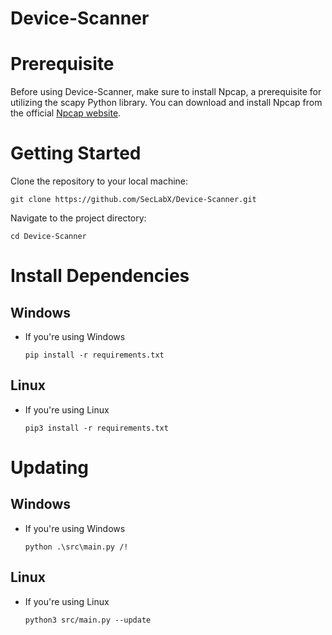 # Device-Scanner

# Prerequisite
Before using Device-Scanner, make sure to install Npcap, a prerequisite for utilizing the scapy Python library. You can download and install Npcap from the official [Npcap website](https://npcap.com/).

# Getting Started

Clone the repository to your local machine:
```
git clone https://github.com/SecLabX/Device-Scanner.git
```

Navigate to the project directory:
```
cd Device-Scanner
```

# Install Dependencies
## Windows
-  If you're using Windows 
    ```
    pip install -r requirements.txt
    ```

## Linux
- If you're using Linux
    ```
    pip3 install -r requirements.txt
    ```

# Updating
## Windows
-  If you're using Windows 
    ```
    python .\src\main.py /!
    ```

## Linux
- If you're using Linux
    ```
    python3 src/main.py --update
    ```